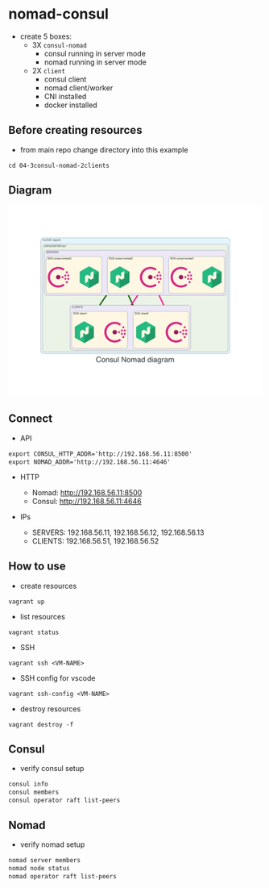 # nomad-consul
- create 5 boxes:
  - 3X `consul-nomad`
    - consul running in server mode
    - nomad running in server mode
  - 2X `client`
    - consul client
    - nomad client/worker
    - CNI installed
    - docker installed

## Before creating resources
- from main repo change directory into this example
```
cd 04-3consul-nomad-2clients
```

## Diagram
![](./diagram/diagram.png)

## Connect
- API
```
export CONSUL_HTTP_ADDR='http://192.168.56.11:8500'
export NOMAD_ADDR='http://192.168.56.11:4646'
```

- HTTP
  - Nomad: http://192.168.56.11:8500
  - Consul: http://192.168.56.11:4646

- IPs
   - SERVERS: 192.168.56.11, 192.168.56.12, 192.168.56.13
   - CLIENTS: 192.168.56.51, 192.168.56.52

## How to use
- create resources
```
vagrant up
```

- list resources
```
vagrant status
```

- SSH
```
vagrant ssh <VM-NAME>
```

- SSH config for vscode
```
vagrant ssh-config <VM-NAME>
```

- destroy resources
```
vagrant destroy -f
```

## Consul
- verify consul setup
```
consul info
consul members
consul operator raft list-peers
```

## Nomad
- verify nomad setup
```
nomad server members
nomad node status
nomad operator raft list-peers
```
